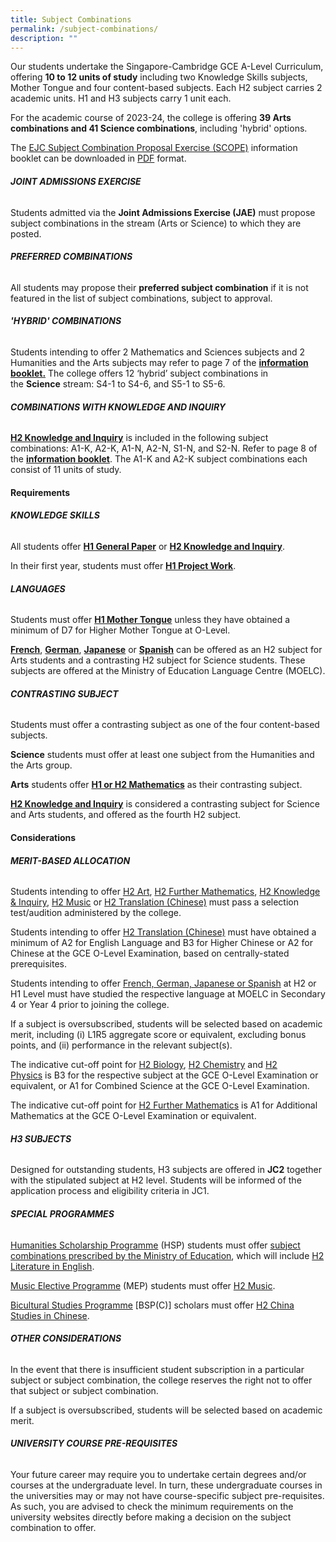 ```yaml
---
title: Subject Combinations
permalink: /subject-combinations/
description: ""
---
```

Our students undertake the Singapore-Cambridge GCE A-Level Curriculum, offering **10 to 12 units of study** including two Knowledge Skills subjects, Mother Tongue and four content-based subjects. Each H2 subject carries 2 academic units. H1 and H3 subjects carry 1 unit each.

For the academic course of 2023-24, the college is offering **39 Arts combinations and 41 Science combinations**, including 'hybrid' options.

The [EJC Subject Combination Proposal Exercise (SCOPE)](/files/EJC-SCOPE-2023.pdf) information booklet can be downloaded in [PDF](/files/EJC-SCOPE-2023.pdf) format.



###### **JOINT ADMISSIONS EXERCISE**

Students admitted via the **Joint Admissions Exercise (JAE)** must propose subject combinations in the stream (Arts or Science) to which they are posted. 

###### **PREFERRED COMBINATIONS**
All students may propose their **preferred subject combination** if it is not featured in the list of subject combinations, subject to approval.

###### **'HYBRID' COMBINATIONS**

Students intending to offer 2 Mathematics and Sciences subjects and 2 Humanities and the Arts subjects may refer to page 7 of the **[information booklet.](/files/EJC-SCOPE-2023.pdf)** The college offers 12 ‘hybrid’ subject combinations in the **Science** stream: S4-1 to S4-6, and S5-1 to S5-6.

###### **COMBINATIONS WITH KNOWLEDGE AND INQUIRY**

**[H2 Knowledge and Inquiry](/academic-subjects/Knowledge-Skills/knowledge-and-inquiry/)** is included in the following subject combinations: A1-K, A2-K, A1-N, A2-N, S1-N, and S2-N. Refer to page 8 of the **[information booklet](/files/EJC-SCOPE-2023.pdf)**. The A1-K and A2-K subject combinations each consist of 11 units of study.

#### Requirements

###### **KNOWLEDGE SKILLS**

All students offer **[H1 General Paper](/academic-subjects/Knowledge-Skills/general-paper/)** or **[H2 Knowledge and Inquiry](/academic-subjects/Knowledge-Skills/knowledge-and-inquiry/)**.

In their first year, students must offer **[H1 Project Work](/academic-subjects/Knowledge-Skills/project-work/)**.

###### **LANGUAGES**

Students must offer **[H1 Mother Tongue](/academic-subjects/Languages/mother-tongue-languages/)** unless they have obtained a minimum of D7 for Higher Mother Tongue at O-Level.

**[French](/academic-subjects/Languages/foreign-languages/)**, **[German](/academic-subjects/Languages/foreign-languages/)**, **[Japanese](/academic-subjects/Languages/foreign-languages/)** or **[Spanish](/academic-subjects/Languages/foreign-languages/)** can be offered as an H2 subject for Arts students and a contrasting H2 subject for Science students. These subjects are offered at the Ministry of Education Language Centre (MOELC).

###### **CONTRASTING SUBJECT**

Students must offer a contrasting subject as one of the four content-based subjects.

**Science** students must offer at least one subject from the Humanities and the Arts group.

**Arts** students offer **[H1 or H2 Mathematics](/academic-subjects/Mathematics-and-Sciences/mathematics/)** as their contrasting subject.

**[H2 Knowledge and Inquiry](/academic-subjects/Knowledge-Skills/knowledge-and-inquiry/)** is considered a contrasting subject for Science and Arts students, and offered as the fourth H2 subject.

#### Considerations

###### **MERIT-BASED ALLOCATION**

Students intending to offer [H2 Art](/academic-subjects/Humanties-and-the-Arts/art/), [H2 Further Mathematics](/academic-subjects/Mathematics-and-Sciences/futher-mathematics/), [H2 Knowledge & Inquiry](/academic-subjects/Knowledge-Skills/knowledge-and-inquiry/), [H2 Music](/academic-subjects/Humanties-and-the-Arts/music/) or [H2 Translation (Chinese)](/academic-subjects/Humanties-and-the-Arts/translation-chinese/) must pass a selection test/audition administered by the college.

Students intending to offer [H2 Translation (Chinese)](/academic-subjects/Humanties-and-the-Arts/translation-chinese/) must have obtained a minimum of A2 for English Language and B3 for Higher Chinese or A2 for Chinese at the GCE O-Level Examination, based on centrally-stated prerequisites.

Students intending to offer [French, German, Japanese or Spanish](/academic-subjects/Languages/foreign-languages/) at H2 or H1 Level must have studied the respective language at MOELC in Secondary 4 or Year 4 prior to joining the college.

If a subject is oversubscribed, students will be selected based on academic merit, including (i) L1R5 aggregate score or equivalent, excluding bonus points, and (ii) performance in the relevant subject(s).

The indicative cut-off point for [H2 Biology](/academic-subjects/Mathematics-and-Sciences/biology/), [H2 Chemistry](/academic-subjects/Mathematics-and-Sciences/chemistry/) and [H2 Physics](/academic-subjects/Mathematics-and-Sciences/physics/) is B3 for the respective subject at the GCE O-Level Examination or equivalent, or A1 for Combined Science at the GCE O-Level Examination.

The indicative cut-off point for [H2 Further Mathematics](/academic-subjects/Mathematics-and-Sciences/futher-mathematics/) is A1 for Additional Mathematics at the GCE O-Level Examination or equivalent.

###### **H3 SUBJECTS**

Designed for outstanding students, H3 subjects are offered in **JC2** together with the stipulated subject at H2 level. Students will be informed of the application process and eligibility criteria in JC1.

###### **SPECIAL PROGRAMMES**

[Humanities Scholarship Programme](/special-programmes/MOE-Special-Programmes/hsp/) (HSP) students must offer [subject combinations prescribed by the Ministry of Education](https://www.moe.gov.sg/financial-matters/awards-scholarships/programme-scholarships-pre-u), which will include [H2 Literature in English](/academic-subjects/Humanties-and-the-Arts/literature-in-english/).

[Music Elective Programme](/special-programmes/MOE-Special-Programmes/mep/) (MEP) students must offer [H2 Music](/academic-subjects/Humanties-and-the-Arts/music/).

[Bicultural Studies Programme](/special-programmes/MOE-Special-Programmes/bsp/) \[BSP(C)\] scholars must offer [H2 China Studies in Chinese](academic-subjects/Humanties-and-the-Arts/china-studies-in-chinese/).

###### **OTHER CONSIDERATIONS**

In the event that there is insufficient student subscription in a particular subject or subject combination, the college reserves the right not to offer that subject or subject combination.

If a subject is oversubscribed, students will be selected based on academic merit.

###### **UNIVERSITY COURSE PRE-REQUISITES**

Your future career may require you to undertake certain degrees and/or courses at the undergraduate level. In turn, these undergraduate courses in the universities may or may not have course-specific subject pre-requisites. As such, you are advised to check the minimum requirements on the university websites directly before making a decision on the subject combination to offer.